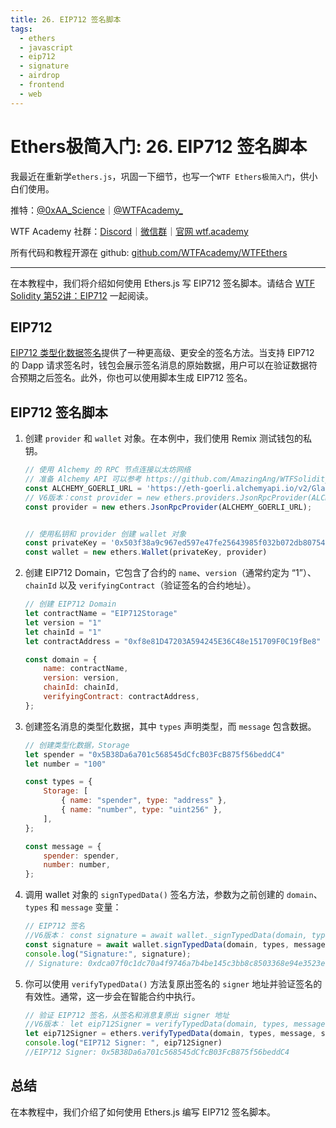 ```yaml
---
title: 26. EIP712 签名脚本
tags:
  - ethers
  - javascript
  - eip712
  - signature
  - airdrop
  - frontend
  - web
---
```


# Ethers极简入门: 26. EIP712 签名脚本

我最近在重新学`ethers.js`，巩固一下细节，也写一个`WTF Ethers极简入门`，供小白们使用。

推特：[@0xAA_Science](https://twitter.com/0xAA_Science)｜[@WTFAcademy_](https://twitter.com/WTFAcademy_)

WTF Academy 社群：[Discord](https://discord.gg/5akcruXrsk)｜[微信群](https://docs.google.com/forms/d/e/1FAIpQLSe4KGT8Sh6sJ7hedQRuIYirOoZK_85miz3dw7vA1-YjodgJ-A/viewform?usp=sf_link)｜[官网 wtf.academy](https://wtf.academy)

所有代码和教程开源在 github: [github.com/WTFAcademy/WTFEthers](https://github.com/WTFAcademy/WTF-Ethers)

---

在本教程中，我们将介绍如何使用 Ethers.js 写 EIP712 签名脚本。请结合 [WTF Solidity 第52讲：EIP712](https://github.com/AmazingAng/WTFSolidity/blob/main/52_EIP712/readme.md) 一起阅读。

## EIP712

[EIP712 类型化数据签名](https://eips.ethereum.org/EIPS/eip-712)提供了一种更高级、更安全的签名方法。当支持 EIP712 的 Dapp 请求签名时，钱包会展示签名消息的原始数据，用户可以在验证数据符合预期之后签名。此外，你也可以使用脚本生成 EIP712 签名。

## EIP712 签名脚本

1. 创建 `provider` 和 `wallet` 对象。在本例中，我们使用 Remix 测试钱包的私钥。

    ```js
    // 使用 Alchemy 的 RPC 节点连接以太坊网络
    // 准备 Alchemy API 可以参考 https://github.com/AmazingAng/WTFSolidity/blob/main/Topics/Tools/TOOL04_Alchemy/readme.md 
    const ALCHEMY_GOERLI_URL = 'https://eth-goerli.alchemyapi.io/v2/GlaeWuylnNM3uuOo-SAwJxuwTdqHaY5l';
    // V6版本：const provider = new ethers.providers.JsonRpcProvider(ALCHEMY_GOERLI_URL);
    const provider = new ethers.JsonRpcProvider(ALCHEMY_GOERLI_URL);
    

    // 使用私钥和 provider 创建 wallet 对象
    const privateKey = '0x503f38a9c967ed597e47fe25643985f032b072db8075426a92110f82df48dfcb'
    const wallet = new ethers.Wallet(privateKey, provider)
    ```

2. 创建 EIP712 Domain，它包含了合约的 `name`、`version`（通常约定为 “1”）、`chainId` 以及 `verifyingContract`（验证签名的合约地址）。

    ```js
    // 创建 EIP712 Domain
    let contractName = "EIP712Storage"
    let version = "1"
    let chainId = "1"
    let contractAddress = "0xf8e81D47203A594245E36C48e151709F0C19fBe8"

    const domain = {
        name: contractName,
        version: version,
        chainId: chainId,
        verifyingContract: contractAddress,
    };
    ```

3. 创建签名消息的类型化数据，其中 `types` 声明类型，而 `message` 包含数据。

    ```js
    // 创建类型化数据，Storage
    let spender = "0x5B38Da6a701c568545dCfcB03FcB875f56beddC4"
    let number = "100"

    const types = {
        Storage: [
            { name: "spender", type: "address" },
            { name: "number", type: "uint256" },
        ],
    };

    const message = {
        spender: spender,
        number: number,
    };
    ```

4. 调用 wallet 对象的 `signTypedData()` 签名方法，参数为之前创建的 `domain`、`types` 和 `message` 变量：

    ```js
    // EIP712 签名
    //V6版本： const signature = await wallet._signTypedData(domain, types, message);
    const signature = await wallet.signTypedData(domain, types, message);
    console.log("Signature:", signature);
    // Signature: 0xdca07f0c1dc70a4f9746a7b4be145c3bb8c8503368e94e3523ea2e8da6eba7b61f260887524f015c82dd77ebd3c8938831c60836f905098bf71b3e6a4a09b7311b
    ```

5. 你可以使用 `verifyTypedData()` 方法复原出签名的 `signer` 地址并验证签名的有效性。通常，这一步会在智能合约中执行。

    ```js
    // 验证 EIP712 签名，从签名和消息复原出 signer 地址
    //V6版本： let eip712Signer = verifyTypedData(domain, types, message, signature)
    let eip712Signer = ethers.verifyTypedData(domain, types, message, signature)
    console.log("EIP712 Signer: ", eip712Signer)
    //EIP712 Signer: 0x5B38Da6a701c568545dCfcB03FcB875f56beddC4
    ```

## 总结

在本教程中，我们介绍了如何使用 Ethers.js 编写 EIP712 签名脚本。
